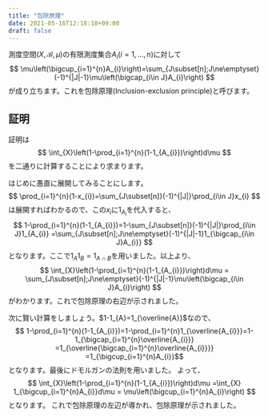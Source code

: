 ```yaml
---
title: "包除原理"
date: 2021-05-16T12:18:18+09:00
draft: false
---
```


測度空間$(X,\mathcal{B},\mu)$の有限測度集合$A_{i}(i=1,\dots,n)$に対して
$$
\mu\left(\bigcup_{i=1}^{n}A_{i}\right)=\sum_{J\subset[n];J\ne\emptyset}(-1)^{|J|-1}\mu\left(\bigcap_{i\in J}A_{i}\right)
$$
が成り立ちます。これを包除原理(Inclusion-exclusion principle)と呼びます。

## 証明
証明は
$$
\int_{X}\left(1-\prod_{i=1}^{n}(1-1_{A_{i}})\right)d\mu
$$
を二通りに計算することにより求まります。

はじめに愚直に展開してみることにします。
$$
\prod_{i=1}^{n}(1-x_{i})=\sum_{J\subset[n]}(-1)^{|J|}\prod_{i\in J}x_{i}
$$
は展開すればわかるので、この$x_{i}$に$1_{A_{i}}$を代入すると、
$$
1-\prod_{i=1}^{n}(1-1_{A_{i}})=1-\sum_{J\subset[n]}(-1)^{|J|}\prod_{i\in J}1_{A_{i}}
=\sum_{J\subset[n];J\ne\emptyset}(-1)^{|J|-1}1_{\bigcap_{i\in J}A_{i}}
$$
となります。ここで$1_{A}1_{B}=1_{A\cap B}$を用いました。以上より、
$$
\int_{X}\left(1-\prod_{i=1}^{n}(1-1_{A_{i}})\right)d\mu
= \sum_{J\subset[n];J\ne\emptyset}(-1)^{|J|-1}\mu\left(\bigcap_{i\in J}A_{i}\right)
$$
がわかります。これで包除原理の右辺が示されました。

次に賢い計算をしましょう。$1-1_{A}=1_{\overline{A}}$なので、
$$
1-\prod_{i=1}^{n}(1-1_{A_{i}})=1-\prod_{i=1}^{n}1_{\overline{A_{i}}}=1-1_{\bigcap_{i=1}^{n}\overline{A_{i}}}
=1_{\overline{\bigcap_{i=1}^{n}\overline{A_{i}}}}
=1_{\bigcup_{i=1}^{n}A_{i}}$$
となります。最後にドモルガンの法則を用いました。
よって、
$$
\int_{X}\left(1-\prod_{i=1}^{n}(1-1_{A_{i}})\right)d\mu
=\int_{X} 1_{\bigcup_{i=1}^{n}A_{i}}d\mu
= \mu\left(\bigcup_{i=1}^{n}A_{i}\right)
$$
となります。
これで包除原理の左辺が導かれ、包除原理が示されました。